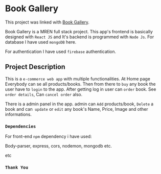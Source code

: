 # Book Gallery

This project was linked with [Book Gallery](https://book-gallery-ts.web.app/).

Book Gallery is a MREN full stack project. This app's frontend is basically designed with `React JS` and It's backend is programmed with `Node Js`.
For database I have used `mongoDB` here.

For authentication I have used `firebase` authentication.

## Project Description

This is a `e-commerce web app` with multiple functionalities. 
At Home page Everybody can se all products/books.
Then from there to `buy` any book the user have to `login` to the app. After getting log in user can `order` book.
See `order details`, Can `cancel order` also.

There is a admin panel in the app.
admin can `Add` products/book, `Delete` a book and can` update` or `edit` any book's Name, Price, Image and other informations.

### `Dependencies`

For front-end `npm` dependency i have used:

Body-parser, express, cors, nodemon, mongodb etc.

etc

### `Thank You`
